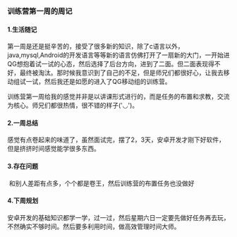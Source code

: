 ### 训练营第一周的周记

#### 1.生活随记

​        第一周是还是挺辛苦的，接受了很多新的知识，除了c语言以外，java,mysql,Android的开发语言等等新的语言仿佛打开了一扇新的大门，一开始进QG想抱着试一试的心态，然后选择了后台方向，进到了二面。但二面表现得不好，最终被淘汰。那时候我意识到了自己的不足，但是师兄们都很好心，让我去移动组试一试，然后我还是如愿的进入了QG移动组的训练营。

​       训练营第一周给我的感觉并非是以讲课形式进行的，而是任务的布置和求教，交流为核心。师兄们都很热情，很不错的样子('◡')。

#### 2.一周总结

​       感觉有点卷起来的味道了，虽然面试完，摆了2，3天，安卓开发才刚下好软件，但是挤挤时间感觉能学很多东西。

#### 3.存在问题

​     和别人差距有点多，个个都是卷王，然后训练营的布置任务也没做好

#### 4.下周规划

​     安卓开发的基础知识都学一学，过一过，然后星期六日一定要先做好任务再去玩，不然确实不够时间。然后要多利用时间，做高效管理时间大师。